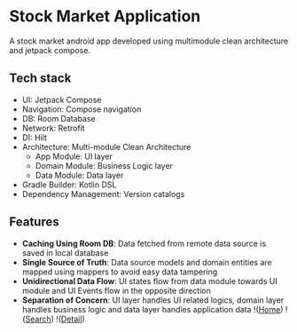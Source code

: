 # Stock Market Application

A stock market android app developed using multimodule clean architecture and jetpack compose.

## Tech stack
- UI: Jetpack Compose
- Navigation: Compose navigation
- DB: Room Database
- Network: Retrofit
- DI: Hilt
- Architecture: Multi-module Clean Architecture
    - App Module: UI layer
    - Domain Module: Business Logic layer
    - Data Module: Data layer
- Gradle Builder: Kotlin DSL
- Dependency Management: Version catalogs
## Features
- **Caching Using Room DB**: Data fetched from remote data source is saved in local database
- **Single Source of Truth**: Data source models and domain entities are mapped using mappers to avoid easy data tampering
- **Unidirectional Data Flow**: UI states flow from data module towards UI module and UI Events flow in the opposite direction
- **Separation of Concern**: UI layer handles UI related logics, domain layer handles business logic and data layer handles application data
  !([Home](https://github.com/HagosAlema/stock-market/blob/master/screenshots/company_listing.png))
!([Search](https://github.com/HagosAlema/stock-market/blob/master/screenshots/company_listing.png))
!([Detail](https://github.com/HagosAlema/stock-market/blob/master/screenshots/company_listing.png))

